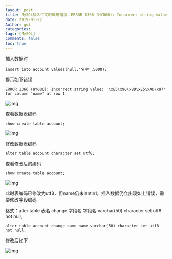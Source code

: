 ```yaml
---
layout: post
title: MySQL插入中文时编码错误：ERROR 1366 (HY000): Incorrect string value: '' for column '' at row 1
date: 2019-01-22
Author: gwl
categories: 
tags: [MySQL]
comments: false
toc: true
---
```


插入数据时

```
insert into account values(null,'名字',5000);
```

提示如下错误

```
ERROR 1366 (HY000): Incorrect string value: '\xE5\x90\x8D\xE5\xAD\x97' for column 'name' at row 1
```

![img](https://github.com/mouos/image-hosting-service/raw/master/images/2019-01-22-mysql-inserting-chinese-code-error-01.jpg)

查看数据表编码

```
show create table account;
```

![img](https://github.com/mouos/image-hosting-service/raw/master/images/2019-01-22-mysql-inserting-chinese-code-error-02.jpg)

修改数据表编码

```
alter table account character set utf8;
```

查看修改后的编码

```
show create table account;
```

![img](https://github.com/mouos/image-hosting-service/raw/master/images/2019-01-22-mysql-inserting-chinese-code-error-03.jpg)

此时表编码已修改为utf8，但name仍未lantin1，插入数据仍会出现如上错误，需要修改字段编码

格式：alter table 表名 change 字段名 字段名 varchar(50) character set utf8 not null;

```
alter table account change name name varchar(50) character set utf8 not null;
```

修改后如下

![img](https://github.com/mouos/image-hosting-service/raw/master/images/2019-01-22-mysql-inserting-chinese-code-error-04.jpg)
